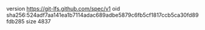 version https://git-lfs.github.com/spec/v1
oid sha256:524adf7aa141ea1b7114adac689adbe5879c6fb5cf1817ccb5ca30fd89fdb285
size 4837

